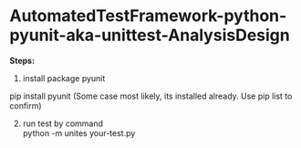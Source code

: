 # AutomatedTestFramework-python-pyunit-aka-unittest-AnalysisDesign


**Steps:**

1. install package pyunit

pip install pyunit       (Some case most likely, its installed already. Use pip list to confirm)

2. run test by command    
python -m unites your-test.py
